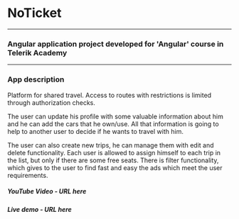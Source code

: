 # NoTicket
---

### Angular application project developed for 'Angular' course in Telerik Academy
---
### App description
Platform for shared travel. Access to routes with restrictions is limited through authorization checks. 

The user can update his profile with some valuable information about him and he can add the cars that he own/use. All that information is going to help to another user to decide if he wants to travel with him.

The user can also create new trips, he can manage them with edit and delete functionality. 
Each user is allowed to assign himself to each trip in the list, but only if there are some free seats. There is filter functionality, which gives to the user to find fast and easy the ads which meet the user requirements.

##### YouTube Video - URL here

##### Live demo - URL here
